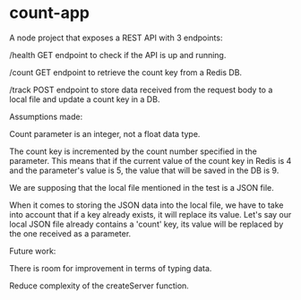 # count-app
A node project that exposes a REST API with 3 endpoints:

/health GET endpoint to check if the API is up and running.

/count GET endpoint to retrieve the count key from a Redis DB.

/track POST endpoint to store data received from the request body to a local file and update a count key in a DB.

Assumptions made:

Count parameter is an integer, not a float data type.

The count key is incremented by the count number specified in the parameter. This means that if the current value of the count key in Redis is 4 and the parameter's value is 5, the value that will be saved in the DB is 9. 

We are supposing that the local file mentioned in the test is a JSON file.

When it comes to storing the JSON data into the local file, we have to take into account that if a key already exists, it will replace its value. Let's say our local JSON file already contains a 'count' key, its value will be replaced by the one received as a parameter.

Future work:

There is room for improvement in terms of typing data.

Reduce complexity of the createServer function.
